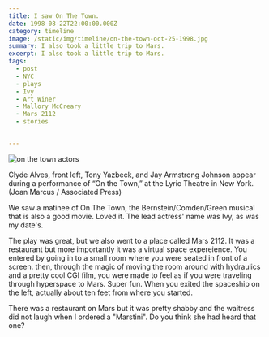 ```yaml
---
title: I saw On The Town.
date: 1998-08-22T22:00:00.000Z
category: timeline
image: /static/img/timeline/on-the-town-oct-25-1998.jpg
summary: I also took a little trip to Mars.
excerpt: I also took a little trip to Mars.
tags:
  - post 
  - NYC
  - plays
  - Ivy
  - Art Winer
  - Mallory McCreary
  - Mars 2112
  - stories


---
```


![on the town actors](/static/img/timeline/on-the-town-oct-25-1998.jpg "on the town actors")
<figcaption>Clyde Alves, front left, Tony Yazbeck, and Jay Armstrong Johnson appear during a performance of “On the Town,” at the Lyric Theatre in New York. (Joan Marcus / Associated Press)</figcaption>

We saw a matinee of On The Town, the Bernstein/Comden/Green musical that is also a good movie. Loved it. The lead actress' name was Ivy, as was my date's.

The play was great, but we also went to a place called Mars 2112. It was a restaurant but more importantly it was a virtual space expereience. You entered by going in to a small room where you were seated in front of a screen. then, through the magic of moving the room around with hydraulics and a pretty cool CGI film, you were made to feel as if you were traveling through hyperspace to Mars. Super fun. When you exited the spaceship on the left, actually about ten feet from where you started.

There was a restaurant on Mars but it was pretty shabby and the waitress did not laugh when I ordered a "Marstini". Do you think she had heard that one?
